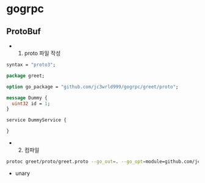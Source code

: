 # gogrpc


## ProtoBuf

* 1. proto 파일 작성
```protobuf
syntax = "proto3";

package greet;

option go_package = "github.com/jc3wrld999/gogrpc/greet/proto";

message Dummy {
  uint32 id = 1;
}

service DummyService {

}
```
* 2. 컴파일
```bash
protoc greet/proto/greet.proto --go_out=. --go_opt=module=github.com/jc3wrld999/gogrpc --go-grpc_out=. --go-grpc_opt=module=github.com/jc3wrld999/gogrpc/greet/proto
```

- unary
